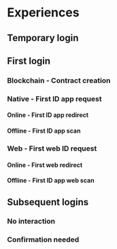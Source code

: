 # Experiences

## Temporary login

## First login

### Blockchain - Contract creation

### Native - First ID app request

#### Online - First ID app redirect

#### Offline - First ID app scan

### Web - First web ID request

#### Online - First web redirect

#### Offline - First ID app web scan

## Subsequent logins

### No interaction

### Confirmation needed

### 

